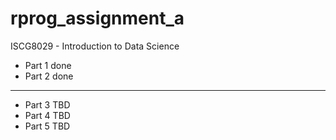 # rprog_assignment_a
ISCG8029 - Introduction to Data Science

- Part 1 done  
- Part 2 done  

---

- Part 3 TBD  
- Part 4 TBD  
- Part 5 TBD
